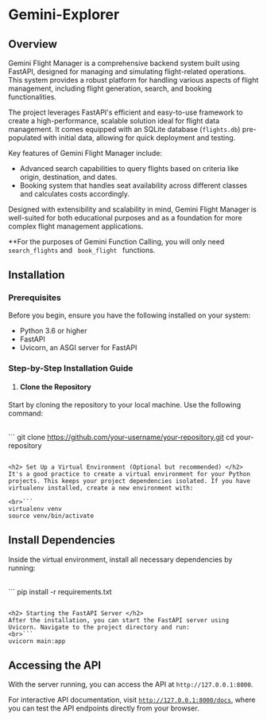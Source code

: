 # Gemini-Explorer
<h2> Overview </h2>
Gemini Flight Manager is a comprehensive backend system built using FastAPI, designed for managing and simulating flight-related operations. This system provides a robust platform for handling various aspects of flight management, including flight generation, search, and booking functionalities.

The project leverages FastAPI's efficient and easy-to-use framework to create a high-performance, scalable solution ideal for flight data management. It comes equipped with an SQLite database (<code>flights.db</code>) pre-populated with initial data, allowing for quick deployment and testing.

Key features of Gemini Flight Manager include:
<ul>
<li>Advanced search capabilities to query flights based on criteria like origin, destination, and dates.</li>
<li>Booking system that handles seat availability across different classes and calculates costs accordingly.</li>
</ul>

Designed with extensibility and scalability in mind, Gemini Flight Manager is well-suited for both educational purposes and as a foundation for more complex flight management applications.

**For the purposes of Gemini Function Calling, you will only need <code>search_flights</code> and <code> book_flight </code> functions.

<h2> Installation </h2>
<h3> Prerequisites </h3>
Before you begin, ensure you have the following installed on your system:

<ul>
  <li>Python 3.6 or higher</li>
  <li>FastAPI</li>
  <li>Uvicorn, an ASGI server for FastAPI</li>
</ul>

<h3> Step-by-Step Installation Guide </h3>
<ol>
  <li><h4> Clone the Repository </h4></li>
</ol>
Start by cloning the repository to your local machine. Use the following command:

<br>```
git clone https://github.com/your-username/your-repository.git
cd your-repository
```

<h2> Set Up a Virtual Environment (Optional but recommended) </h2>
It's a good practice to create a virtual environment for your Python projects. This keeps your project dependencies isolated. If you have virtualenv installed, create a new environment with:

<br>```
virtualenv venv
source venv/bin/activate
```
<h2> Install Dependencies </h2>
Inside the virtual environment, install all necessary dependencies by running:

<br>```
pip install -r requirements.txt
```

<h2> Starting the FastAPI Server </h2>
After the installation, you can start the FastAPI server using Uvicorn. Navigate to the project directory and run:
<br>```
uvicorn main:app
```
<h2> Accessing the API </h2>
With the server running, you can access the API at <code>http://127.0.0.1:8000</code>.

For interactive API documentation, visit <code>http://127.0.0.1:8000/docs</code>, where you can test the API endpoints directly from your browser.
